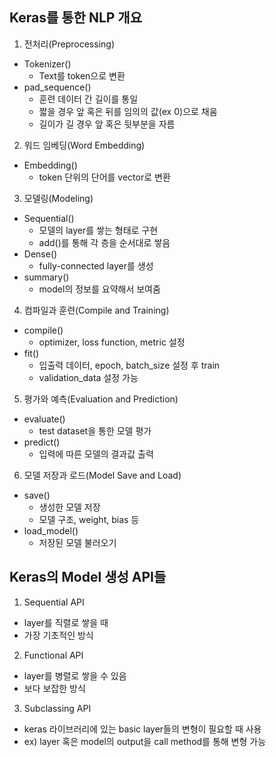 Keras를 통한 NLP 개요
---
1. 전처리(Preprocessing)
- Tokenizer()
    - Text를 token으로 변환
- pad_sequence()
    - 훈련 데이터 간 길이를 통일
    - 짧을 경우 앞 혹은 뒤를 임의의 값(ex 0)으로 채움
    - 길이가 길 경우 앞 혹은 뒷부분을 자름
2. 워드 임베딩(Word Embedding)
- Embedding()
    - token 단위의 단어를 vector로 변환
3. 모델링(Modeling)
- Sequential()
    - 모델의 layer를 쌓는 형태로 구현
    - add()를 통해 각 층을 순서대로 쌓음
- Dense()
    - fully-connected layer를 생성
- summary()
    - model의 정보를 요약해서 보여줌
4. 컴파일과 훈련(Compile and Training)
- compile()
    - optimizer, loss function, metric 설정
- fit()
    - 입출력 데이터, epoch, batch_size 설정 후 train
    - validation_data 설정 가능
5. 평가와 예측(Evaluation and Prediction)
- evaluate()
    - test dataset을 통한 모델 평가
- predict()
    - 입력에 따른 모델의 결과값 출력
6. 모델 저장과 로드(Model Save and Load)
- save()
    - 생성한 모델 저장
    - 모델 구조, weight, bias 등
- load_model()
    - 저장된 모델 불러오기


Keras의 Model 생성 API들
---
1. Sequential API
- layer를 직렬로 쌓을 때
- 가장 기초적인 방식
2. Functional API
- layer를 병렬로 쌓을 수 있음
- 보다 보잡한 방식
3. Subclassing API
- keras 라이브러리에 있는 basic layer들의 변형이 필요할 때 사용
- ex) layer 혹은 model의 output을 call method를 통해 변형 가능
